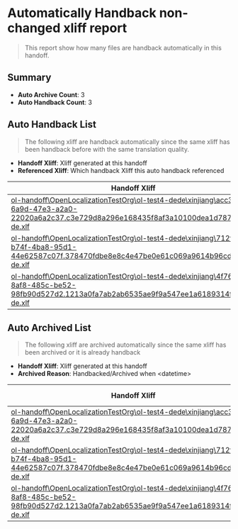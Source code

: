 # Automatically Handback non-changed xliff report
> This report show how many files are handback automatically in this handoff.

## Summary
* **Auto Archive Count**: 3
* **Auto Handback Count**: 3

## Auto Handback List
> The following xliff are handback automatically since the same xliff has been handback before with the same translation quality.

* **Handoff Xliff**: Xliff generated at this handoff
* **Referenced Xliff**: Which handback Xliff this auto handback referenced

| Handoff Xliff | Referenced Xliff | 
| --- | --- | 
| [ol-handoff\OpenLocalizationTestOrg\ol-test4-dede\xinjiang\acc33caa-6a9d-47e3-a2a0-22020a6a2c37.c3e729d8a296e168435f8af3a10100dea1d787d5.de-de.xlf](https://github.com/OpenLocalizationTestOrg/ol-test4-handoff/blob/01df75d35663c16957a048d1db3aa4fff508eed4/ol-handoff/OpenLocalizationTestOrg/ol-test4-dede/xinjiang/acc33caa-6a9d-47e3-a2a0-22020a6a2c37.c3e729d8a296e168435f8af3a10100dea1d787d5.de-de.xlf) | [ol-handback\OpenLocalizationTestOrg\ol-test4-dede\xinjiang\ht\acc33caa-6a9d-47e3-a2a0-22020a6a2c37.c3e729d8a296e168435f8af3a10100dea1d787d5.de-de.xlf](https://github.com/OpenLocalizationTestOrg/ol-test4-handback/blob/636c94fa0c61caf32ca58139901ca907c2959c55/ol-handback/OpenLocalizationTestOrg/ol-test4-dede/xinjiang/ht/acc33caa-6a9d-47e3-a2a0-22020a6a2c37.c3e729d8a296e168435f8af3a10100dea1d787d5.de-de.xlf) | 
| [ol-handoff\OpenLocalizationTestOrg\ol-test4-dede\xinjiang\712ff180-b74f-4ba8-95d1-44e62587c07f.378470fdbe8e8c4e47be0e61c069a9614b96cd90.de-de.xlf](https://github.com/OpenLocalizationTestOrg/ol-test4-handoff/blob/01df75d35663c16957a048d1db3aa4fff508eed4/ol-handoff/OpenLocalizationTestOrg/ol-test4-dede/xinjiang/712ff180-b74f-4ba8-95d1-44e62587c07f.378470fdbe8e8c4e47be0e61c069a9614b96cd90.de-de.xlf) | [ol-handback\OpenLocalizationTestOrg\ol-test4-dede\xinjiang\ht\712ff180-b74f-4ba8-95d1-44e62587c07f.378470fdbe8e8c4e47be0e61c069a9614b96cd90.de-de.xlf](https://github.com/OpenLocalizationTestOrg/ol-test4-handback/blob/636c94fa0c61caf32ca58139901ca907c2959c55/ol-handback/OpenLocalizationTestOrg/ol-test4-dede/xinjiang/ht/712ff180-b74f-4ba8-95d1-44e62587c07f.378470fdbe8e8c4e47be0e61c069a9614b96cd90.de-de.xlf) | 
| [ol-handoff\OpenLocalizationTestOrg\ol-test4-dede\xinjiang\4f769bcc-8af8-485c-be52-98fb90d527d2.1213a0fa7ab2ab6535ae9f9a547ee1a6189314f0.de-de.xlf](https://github.com/OpenLocalizationTestOrg/ol-test4-handoff/blob/01df75d35663c16957a048d1db3aa4fff508eed4/ol-handoff/OpenLocalizationTestOrg/ol-test4-dede/xinjiang/4f769bcc-8af8-485c-be52-98fb90d527d2.1213a0fa7ab2ab6535ae9f9a547ee1a6189314f0.de-de.xlf) | [ol-handback\OpenLocalizationTestOrg\ol-test4-dede\xinjiang\ht\4f769bcc-8af8-485c-be52-98fb90d527d2.1213a0fa7ab2ab6535ae9f9a547ee1a6189314f0.de-de.xlf](https://github.com/OpenLocalizationTestOrg/ol-test4-handback/blob/8b3ee90173b560cd553a760540c20588e181ce79/ol-handback/OpenLocalizationTestOrg/ol-test4-dede/xinjiang/ht/4f769bcc-8af8-485c-be52-98fb90d527d2.1213a0fa7ab2ab6535ae9f9a547ee1a6189314f0.de-de.xlf) | 

## Auto Archived List
> The following xliff are archived automatically since the same xliff has been archived or it is already handback

* **Handoff Xliff**: Xliff generated at this handoff
* **Archived Reason**: Handbacked/Archived when &lt;datetime&gt;

| Handoff Xliff | Archived Reason | 
| --- | --- | 
| [ol-handoff\OpenLocalizationTestOrg\ol-test4-dede\xinjiang\acc33caa-6a9d-47e3-a2a0-22020a6a2c37.c3e729d8a296e168435f8af3a10100dea1d787d5.de-de.xlf](https://github.com/OpenLocalizationTestOrg/ol-test4-handoff/blob/01df75d35663c16957a048d1db3aa4fff508eed4/ol-handoff/OpenLocalizationTestOrg/ol-test4-dede/xinjiang/acc33caa-6a9d-47e3-a2a0-22020a6a2c37.c3e729d8a296e168435f8af3a10100dea1d787d5.de-de.xlf) | Archived when 17/02/28 08:02 | 
| [ol-handoff\OpenLocalizationTestOrg\ol-test4-dede\xinjiang\712ff180-b74f-4ba8-95d1-44e62587c07f.378470fdbe8e8c4e47be0e61c069a9614b96cd90.de-de.xlf](https://github.com/OpenLocalizationTestOrg/ol-test4-handoff/blob/01df75d35663c16957a048d1db3aa4fff508eed4/ol-handoff/OpenLocalizationTestOrg/ol-test4-dede/xinjiang/712ff180-b74f-4ba8-95d1-44e62587c07f.378470fdbe8e8c4e47be0e61c069a9614b96cd90.de-de.xlf) | Archived when 17/02/28 08:02 | 
| [ol-handoff\OpenLocalizationTestOrg\ol-test4-dede\xinjiang\4f769bcc-8af8-485c-be52-98fb90d527d2.1213a0fa7ab2ab6535ae9f9a547ee1a6189314f0.de-de.xlf](https://github.com/OpenLocalizationTestOrg/ol-test4-handoff/blob/01df75d35663c16957a048d1db3aa4fff508eed4/ol-handoff/OpenLocalizationTestOrg/ol-test4-dede/xinjiang/4f769bcc-8af8-485c-be52-98fb90d527d2.1213a0fa7ab2ab6535ae9f9a547ee1a6189314f0.de-de.xlf) | Archived when 17/02/28 07:57 | 

